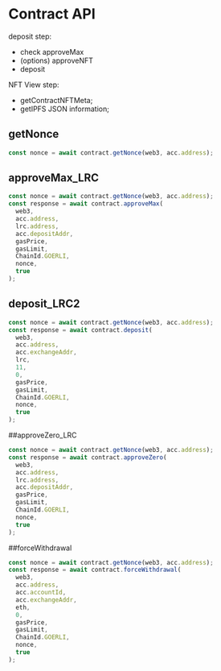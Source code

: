 # Contract API

deposit step:

- check approveMax
- (options) approveNFT
- deposit

NFT View step:

- getContractNFTMeta;
- getIPFS JSON information;

## getNonce

```typescript
const nonce = await contract.getNonce(web3, acc.address);
```

## approveMax_LRC

```typescript
const nonce = await contract.getNonce(web3, acc.address);
const response = await contract.approveMax(
  web3,
  acc.address,
  lrc.address,
  acc.depositAddr,
  gasPrice,
  gasLimit,
  ChainId.GOERLI,
  nonce,
  true
);
```

## deposit_LRC2

```typescript
const nonce = await contract.getNonce(web3, acc.address);
const response = await contract.deposit(
  web3,
  acc.address,
  acc.exchangeAddr,
  lrc,
  11,
  0,
  gasPrice,
  gasLimit,
  ChainId.GOERLI,
  nonce,
  true
);
```

##approveZero_LRC

```typescript
const nonce = await contract.getNonce(web3, acc.address);
const response = await contract.approveZero(
  web3,
  acc.address,
  lrc.address,
  acc.depositAddr,
  gasPrice,
  gasLimit,
  ChainId.GOERLI,
  nonce,
  true
);
```

##forceWithdrawal

```typescript
const nonce = await contract.getNonce(web3, acc.address);
const response = await contract.forceWithdrawal(
  web3,
  acc.address,
  acc.accountId,
  acc.exchangeAddr,
  eth,
  0,
  gasPrice,
  gasLimit,
  ChainId.GOERLI,
  nonce,
  true
);
```
